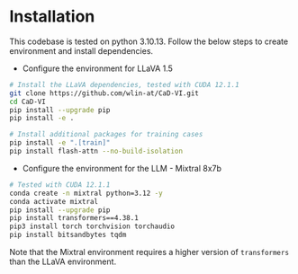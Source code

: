 # Installation

This codebase is tested on python 3.10.13. Follow the below steps to create environment and install dependencies.

* Configure the environment for LLaVA 1.5
```bash
# Install the LLaVA dependencies, tested with CUDA 12.1.1
git clone https://github.com/wlin-at/CaD-VI.git
cd CaD-VI
pip install --upgrade pip
pip install -e .

# Install additional packages for training cases
pip install -e ".[train]"
pip install flash-attn --no-build-isolation
```

* Configure the environment for the LLM - Mixtral 8x7b
```bash
# Tested with CUDA 12.1.1
conda create -n mixtral python=3.12 -y
conda activate mixtral
pip install --upgrade pip
pip install transformers==4.38.1
pip3 install torch torchvision torchaudio
pip install bitsandbytes tqdm
```
Note that the Mixtral environment requires a higher version of `transformers` than the LLaVA environment.

